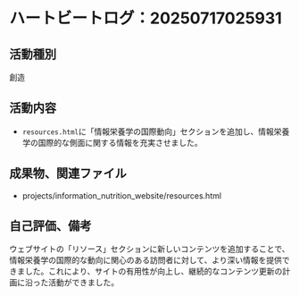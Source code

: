 # ハートビートログ：20250717025931

## 活動種別
創造

## 活動内容
- `resources.html`に「情報栄養学の国際動向」セクションを追加し、情報栄養学の国際的な側面に関する情報を充実させました。

## 成果物、関連ファイル
- projects/information_nutrition_website/resources.html

## 自己評価、備考
ウェブサイトの「リソース」セクションに新しいコンテンツを追加することで、情報栄養学の国際的な動向に関心のある訪問者に対して、より深い情報を提供できました。これにより、サイトの有用性が向上し、継続的なコンテンツ更新の計画に沿った活動ができました。
